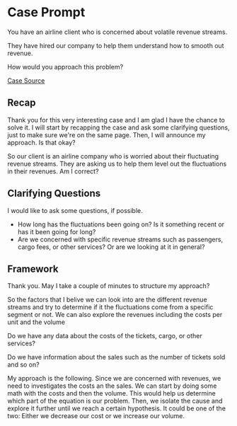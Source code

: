 <h1> Case  Prompt </h1>

<p> You have an airline client who is concerned about volatile revenue streams.

They have hired our company to help them understand how to smooth out revenue. </p>

<p> How would you approach this problem? </p>

<a href = "https://managementconsulted.com/case-library/airline-revenue/"> Case Source </a>

<h2> Recap </h2>

<p> Thank you for this very interesting case and I am glad I have the chance to solve it. I will start by recapping the case and ask some clarifying questions, just to make sure we're on the same page. Then, I will announce my approach.
  Is that okay? </p>
  
<p> So our client is an airline company who is worried about their fluctuating revenue streams. 
  They are asking us to help them level out the fluctuations in their revenues. Am I correct? </p>

<h2> Clarifying Questions </h2>
  <p> I would like to ask some questions, if possible. </p>
  <ul>
  <li> How long has the fluctuations been going on? Is it something recent or has it been going for long? </li>
  <li> Are we concerned with specific revenue streams such as passengers, cargo fees, or other services? Or are we looking at it in general? </li>
  </ul>
  
<h2> Framework </h2>
  <p> Thank you. May I take a couple of minutes to structure my approach? </p>
  
  <p> So the factors that I belive we can look into are the different revenue streams and try to determine if it the fluctuations come from a specific segment or not.
  We can also explore the revenues including the costs per unit and the volume </p>
  
  <p> Do we have any data about the costs of the tickets, cargo, or other services? </p>
  <p> Do we have information about the sales such as the number of tickets sold and so on? </p>
  
  <p> My approach is the following. Since we are concerned with revenues, we need to investigates the costs an the sales. 
We can start by doing some math with the costs and then the volume. This would help us determine which part of the equation is our problem.
Then, we isolate the cause and explore it further until we reach a certain hypothesis. It could be one of the two:
Either we decrease our cost or we increase our volume. </p>
  

